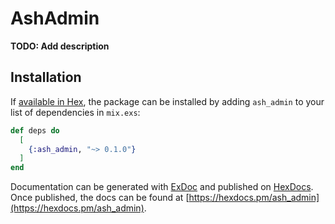 # AshAdmin

**TODO: Add description**

## Installation

If [available in Hex](https://hex.pm/docs/publish), the package can be installed
by adding `ash_admin` to your list of dependencies in `mix.exs`:

```elixir
def deps do
  [
    {:ash_admin, "~> 0.1.0"}
  ]
end
```

Documentation can be generated with [ExDoc](https://github.com/elixir-lang/ex_doc)
and published on [HexDocs](https://hexdocs.pm). Once published, the docs can
be found at [https://hexdocs.pm/ash_admin](https://hexdocs.pm/ash_admin).

